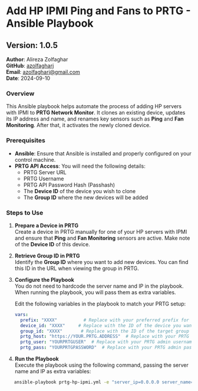 # Add HP IPMI Ping and Fans to PRTG - Ansible Playbook

## Version: 1.0.5  
**Author**: Alireza Zolfaghar  
**GitHub**: [azolfagharj](https://github.com/azolfagharj)  
**Email**: azolfagharj@gmail.com  
**Date**: 2024-09-10  

### Overview

This Ansible playbook helps automate the process of adding HP servers with IPMI to **PRTG Network Monitor**. It clones an existing device, updates its IP address and name, and renames key sensors such as **Ping** and **Fan Monitoring**. After that, it activates the newly cloned device.

### Prerequisites

- **Ansible**: Ensure that Ansible is installed and properly configured on your control machine.
- **PRTG API Access**: You will need the following details:
  - PRTG Server URL
  - PRTG Username
  - PRTG API Password Hash (Passhash)
  - The **Device ID** of the device you wish to clone
  - The **Group ID** where the new devices will be added

### Steps to Use

1. **Prepare a Device in PRTG**  
   Create a device in PRTG manually for one of your HP servers with IPMI and ensure that **Ping** and **Fan Monitoring** sensors are active. Make note of the **Device ID** of this device.

2. **Retrieve Group ID in PRTG**  
   Identify the **Group ID** where you want to add new devices. You can find this ID in the URL when viewing the group in PRTG.

3. **Configure the Playbook**  
   You do not need to hardcode the server name and IP in the playbook. When running the playbook, you will pass them as extra variables.

   Edit the following variables in the playbook to match your PRTG setup:

   ```yaml
   vars:
     prefix: "XXXX"          # Replace with your preferred prefix for new device names
     device_id: "XXXX"     # Replace with the ID of the device you want to clone
     group_id: "XXXX"       # Replace with the ID of the target group in PRTG
     prtg_host: "https://YOUR.PRTG.ADDRESS"  # Replace with your PRTG server address
     prtg_user: "YOURPRTGUSER"  # Replace with your PRTG admin username
     prtg_pass: "YOURPRTGPASSWORD"  # Replace with your PRTG admin password hash
4. **Run the Playbook**  
    Execute the playbook using the following command, passing the server name and IP as extra variables:
```bash
   ansible-playbook prtg-hp-ipmi.yml -e "server_ip=0.0.0.0 server_name=NAME"
